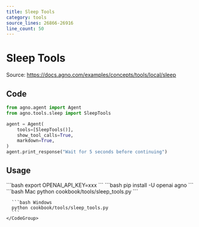 ```yaml
---
title: Sleep Tools
category: tools
source_lines: 26866-26916
line_count: 50
---
```


# Sleep Tools
Source: https://docs.agno.com/examples/concepts/tools/local/sleep



## Code

```python cookbook/tools/sleep_tools.py
from agno.agent import Agent
from agno.tools.sleep import SleepTools

agent = Agent(
    tools=[SleepTools()],
    show_tool_calls=True,
    markdown=True,
)
agent.print_response("Wait for 5 seconds before continuing")
```

## Usage

<Steps>
  <Snippet file="create-venv-step.mdx" />

  <Step title="Set your API key">
    ```bash
    export OPENAI_API_KEY=xxx
    ```
  </Step>

  <Step title="Install libraries">
    ```bash
    pip install -U openai agno
    ```
  </Step>

  <Step title="Run Agent">
    <CodeGroup>
      ```bash Mac
      python cookbook/tools/sleep_tools.py
      ```

      ```bash Windows
      python cookbook/tools/sleep_tools.py
      ```
    </CodeGroup>
  </Step>
</Steps>


